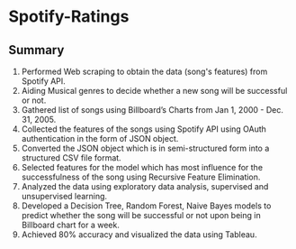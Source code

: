 # Spotify-Ratings

## Summary

1. Performed Web scraping to obtain the data (song's features) from Spotify API. 
2. Aiding Musical genres to decide whether a new song will be successful or not.
3. Gathered list of songs using Billboard’s Charts from Jan 1, 2000 - Dec. 31, 2005.
4. Collected the features of the songs using Spotify API using OAuth authentication in the form of JSON object.
5. Converted the JSON object which is in semi-structured form into a structured CSV file format.
6. Selected features for the model which has most influence for the successfulness of the song using Recursive Feature Elimination.
7. Analyzed the data using exploratory data analysis, supervised and unsupervised learning.
8. Developed a Decision Tree, Random Forest, Naive Bayes models to predict whether the song will be successful or not upon being in Billboard chart for a week.
9. Achieved 80% accuracy and visualized the data using Tableau.
